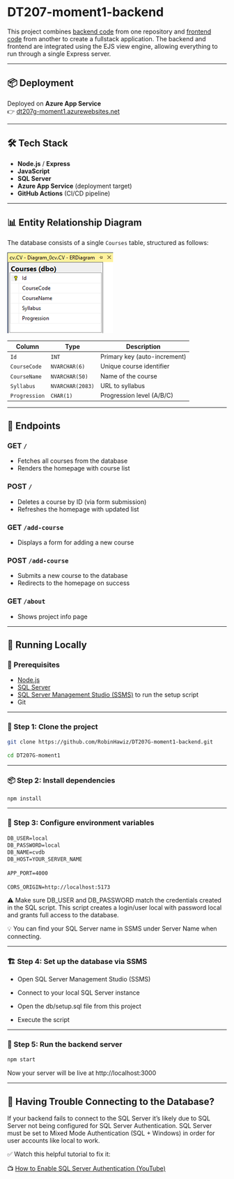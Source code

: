 # DT207-moment1-backend

This project combines [backend code](https://github.com/RobinHawiz/DT207G-moment1-backend) from one repository and [frontend code](https://github.com/RobinHawiz/DT207G-moment1-frontend) from another to create a fullstack application. The backend and frontend are integrated using the EJS view engine, allowing everything to run through a single Express server.

---

## 📦 Deployment

Deployed on **Azure App Service**  
👉 [dt207g-moment1.azurewebsites.net](https://dt207g-moment1.azurewebsites.net)

---

## 🛠 Tech Stack

- **Node.js** / **Express**
- **JavaScript**
- **SQL Server**
- **Azure App Service** (deployment target)
- **GitHub Actions** (CI/CD pipeline)

---

## 📊 Entity Relationship Diagram

The database consists of a single `Courses` table, structured as follows:

![ER Diagram](./docs/er-diagram.png)

| Column       | Type         | Description              |
|--------------|--------------|--------------------------|
| `Id`         | `INT`        | Primary key (auto-increment) |
| `CourseCode` | `NVARCHAR(6)`| Unique course identifier |
| `CourseName` | `NVARCHAR(50)`| Name of the course      |
| `Syllabus`   | `NVARCHAR(2083)`| URL to syllabus       |
| `Progression`| `CHAR(1)`    | Progression level (A/B/C) |

---

## 📡 Endpoints

### GET `/`
- Fetches all courses from the database
- Renders the homepage with course list

### POST `/`
- Deletes a course by ID (via form submission)
- Refreshes the homepage with updated list

### GET `/add-course`
- Displays a form for adding a new course

### POST `/add-course`
- Submits a new course to the database
- Redirects to the homepage on success

### GET `/about`
- Shows project info page

---

## 🧪 Running Locally

### 🧰 Prerequisites

- [Node.js](https://nodejs.org/)
- [SQL Server](https://www.microsoft.com/en-us/sql-server/sql-server-downloads)
- [SQL Server Management Studio (SSMS)](https://learn.microsoft.com/en-us/sql/ssms/download-sql-server-management-studio-ssms) to run the setup script
- Git

---

### 🔧 Step 1: Clone the project
```bash
git clone https://github.com/RobinHawiz/DT207G-moment1-backend.git
```
```bash
cd DT207G-moment1
```

---

### 📦 Step 2: Install dependencies
```bash
npm install
```

---

### 🧬 Step 3: Configure environment variables
```env
DB_USER=local
DB_PASSWORD=local
DB_NAME=cvdb
DB_HOST=YOUR_SERVER_NAME

APP_PORT=4000

CORS_ORIGIN=http://localhost:5173
```
⚠️ Make sure DB_USER and DB_PASSWORD match the credentials created in the SQL script.
This script creates a login/user local with password local and grants full access to the database.

💡 You can find your SQL Server name in SSMS under Server Name when connecting.

---

### 🏗️ Step 4: Set up the database via SSMS

- Open SQL Server Management Studio (SSMS)

- Connect to your local SQL Server instance

- Open the db/setup.sql file from this project

- Execute the script

---

### 🚀 Step 5: Run the backend server

```bash
npm start
```
Now your server will be live at http://localhost:3000

---

## 🚨 Having Trouble Connecting to the Database?

If your backend fails to connect to the SQL Server it’s likely due to SQL Server not being configured for SQL Server Authentication. SQL Server must be set to Mixed Mode Authentication (SQL + Windows) in order for user accounts like local to work.

✅ Watch this helpful tutorial to fix it:

📺 [How to Enable SQL Server Authentication (YouTube)](https://www.youtube.com/watch?v=uDS6c6DZyY4&t=397s&ab_channel=CodeandLogicMaker)
